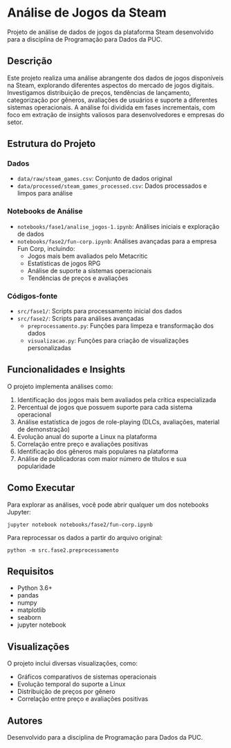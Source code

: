 # Análise de Jogos da Steam

Projeto de análise de dados de jogos da plataforma Steam desenvolvido para a disciplina de Programação para Dados da PUC.

## Descrição

Este projeto realiza uma análise abrangente dos dados de jogos disponíveis na Steam, explorando diferentes aspectos do mercado de jogos digitais. Investigamos distribuição de preços, tendências de lançamento, categorização por gêneros, avaliações de usuários e suporte a diferentes sistemas operacionais. A análise foi dividida em fases incrementais, com foco em extração de insights valiosos para desenvolvedores e empresas do setor.

## Estrutura do Projeto

### Dados
- `data/raw/steam_games.csv`: Conjunto de dados original
- `data/processed/steam_games_processed.csv`: Dados processados e limpos para análise

### Notebooks de Análise
- `notebooks/fase1/analise_jogos-1.ipynb`: Análises iniciais e exploração de dados
- `notebooks/fase2/fun-corp.ipynb`: Análises avançadas para a empresa Fun Corp, incluindo:
    - Jogos mais bem avaliados pelo Metacritic
    - Estatísticas de jogos RPG
    - Análise de suporte a sistemas operacionais
    - Tendências de preços e avaliações

### Códigos-fonte
- `src/fase1/`: Scripts para processamento inicial dos dados
- `src/fase2/`: Scripts para análises avançadas
    - `preprocessamento.py`: Funções para limpeza e transformação dos dados
    - `visualizacao.py`: Funções para criação de visualizações personalizadas

## Funcionalidades e Insights

O projeto implementa análises como:

1. Identificação dos jogos mais bem avaliados pela crítica especializada
2. Percentual de jogos que possuem suporte para cada sistema operacional
3. Análise estatística de jogos de role-playing (DLCs, avaliações, material de demonstração)
4. Evolução anual do suporte a Linux na plataforma
5. Correlação entre preço e avaliações positivas
6. Identificação dos gêneros mais populares na plataforma
7. Análise de publicadoras com maior número de títulos e sua popularidade

## Como Executar

Para explorar as análises, você pode abrir qualquer um dos notebooks Jupyter:

```
jupyter notebook notebooks/fase2/fun-corp.ipynb
```

Para reprocessar os dados a partir do arquivo original:

```
python -m src.fase2.preprocessamento
```

## Requisitos

- Python 3.6+
- pandas
- numpy
- matplotlib
- seaborn
- jupyter notebook

## Visualizações

O projeto inclui diversas visualizações, como:
- Gráficos comparativos de sistemas operacionais
- Evolução temporal do suporte a Linux
- Distribuição de preços por gênero
- Correlação entre preço e avaliações positivas

## Autores

Desenvolvido para a disciplina de Programação para Dados da PUC.